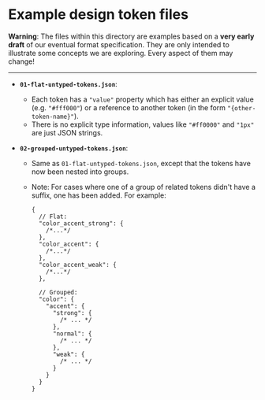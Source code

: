 # Example design token files

**Warning**: The files within this directory are examples based on a **very early draft** of our eventual format specification. They are only intended to illustrate some concepts we are exploring. Every aspect of them may change!

---

- **`01-flat-untyped-tokens.json`**:
  - Each token has a `"value"` property which has either an explicit value (e.g. `"#fff000"`) or a reference to another token (in the form `"{other-token-name}"`).
  - There is no explicit type information, values like `"#ff0000"` and `"1px"` are just JSON strings.
- **`02-grouped-untyped-tokens.json`**:

  - Same as `01-flat-untyped-tokens.json`, except that the tokens have now been nested into groups.
  - Note: For cases where one of a group of related tokens didn't have a suffix, one has been added. For example:

    ```jsonc
    {
      // Flat:
      "color_accent_strong": {
        /*...*/
      },
      "color_accent": {
        /*...*/
      },
      "color_accent_weak": {
        /*...*/
      },

      // Grouped:
      "color": {
        "accent": {
          "strong": {
            /* ... */
          },
          "normal": {
            /* ... */
          },
          "weak": {
            /* ... */
          }
        }
      }
    }
    ```
